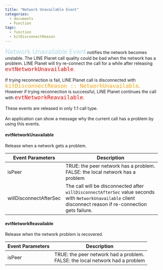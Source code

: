 ```yaml
---
title: "Network Unavailable Event"
categories:
  - documents
  - Function
tags:
  - function
  - kitDisconnectReason
---
```



<span style="font-size: 150%; color:lightblue">Network Unavailable Event</span> notifies the network becomes unstable. 
The LINE Planet call quality could be bad when the network has a problem.
LINE Planet will try re-connect the call for a while after releasing <span style="font-size: 150%; color:red">`evtNetworkUnavailable`</span>.
<br>
<br>
If trying reconnection is fail, LINE Planet call is disconnected with 
<span style="font-size: 150%; color:orange">`kitDisconnectReason :: NetworkUnavailable`</span>.<br>
However if trying reconnection is successful, LINE Planet continues the call with <span style="font-size: 150%; color:red">`evtNetworkReavailable`</span>.
<br>
<br>
These events are released in only 1:1 call type.
<br>
<br>
An application can show a message why the current call has a problem by using this events.<br>


#### evtNetworkUnavailable
Release when a network gets a problem.

| Event Parameters | Description |
| ---- | ---- |
| isPeer| TRUE: the peer network has a problem.<br> FALSE: the local network has a problem |
| willDisconnectAfterSec | The call will be disconnected after `willDisconnectAfterSec` value seconds with `NetworkUnavailable` client disconnect reason if re-connection gets failure. |


#### evtNetworkReavailable
Release when the network problem is recovered.

| Event Parameters | Description |
| ---- | ---- |
| isPeer| TRUE: the peer network had a problem.<br> FALSE: the local network had a problem |



